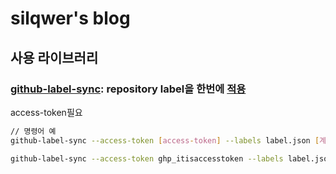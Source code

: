 # silqwer's blog

## 사용 라이브러리

### [github-label-sync](https://github.com/Financial-Times/github-label-sync): repository label을 한번에 [적용](https://velog.io/@rimo09/Github-github-label-%ED%95%9C%EB%B2%88%EC%97%90-%EC%A0%81%EC%9A%A9%ED%95%98%EA%B8%B0)

access-token필요

```bash
// 명령어 예
github-label-sync --access-token [access-token] --labels label.json [계정]/[리포지토리]

github-label-sync --access-token ghp_itisaccesstoken --labels label.json silqwer/next-my-blog
```
